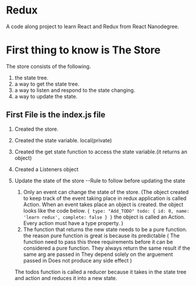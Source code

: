 # Redux
A code along project to learn React and Redux from React Nanodegree.

# First thing to know is The Store

The store consists of the following.

1. the state tree.
2. a way to get the state tree.
3. a way to listen and respond to the state changing.
4. a way to update the state.

## First File is the index.js file
1. Created the store.
2. Created the state variable. local(private)
3. Created the get state function to access the state variable.(it returns an object)
4. Created a Listeners object
5. Update the state of the store
    --Rule to follow before updating the state
    1. Only an event can change the state of the store. 
    (The object created to keep track of the event taking place in redux application is called Action. When an event takes place an object is created. the object looks like the code below.
    `{
        type: "Add_TODO"
        todo: {
            id: 0,
            name: 'learn redux',
            complete: false
        }
    }`
    the object is called an Action. Every action must have a type property.
    )
    2. The function that returns the new state needs to be a pure function. the reason pure function is great is because its predictable ( The function need to pass this three requirements before it can be considered a pure function.
        They always return the same result if the same arg are passed in
        They depend solely on the arguement passed in
        Does not produce any side effect
    )

    The todos function is called a reducer because it takes in the state tree and action and reduces it into a new state.